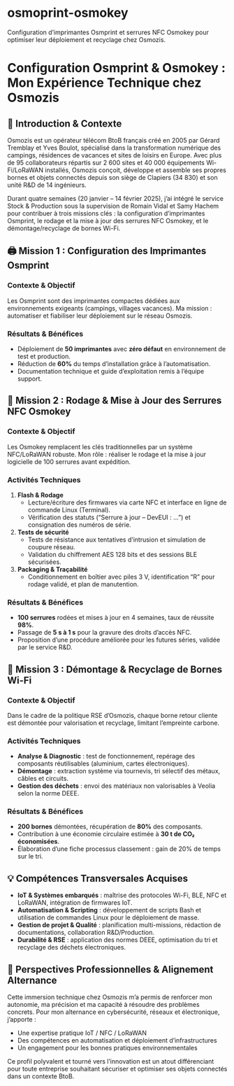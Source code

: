 # osmoprint-osmokey
Configuration d’imprimantes Osmprint et serrures NFC Osmokey pour optimiser leur déploiement et recyclage chez Osmozis.

# Configuration Osmprint & Osmokey : Mon Expérience Technique chez Osmozis

## 🚀 Introduction & Contexte  
Osmozis est un opérateur télécom BtoB français créé en 2005 par Gérard Tremblay et Yves Boulot, spécialisé dans la transformation numérique des campings, résidences de vacances et sites de loisirs en Europe. Avec plus de 95 collaborateurs répartis sur 2 600 sites et 40 000 équipements Wi-Fi/LoRaWAN installés, Osmozis conçoit, développe et assemble ses propres bornes et objets connectés depuis son siège de Clapiers (34 830) et son unité R&D de 14 ingénieurs.  

Durant quatre semaines (20 janvier – 14 février 2025), j’ai intégré le service Stock & Production sous la supervision de Romain Vidal et Samy Hachem pour contribuer à trois missions clés : la configuration d’imprimantes Osmprint, le rodage et la mise à jour des serrures NFC Osmokey, et le démontage/recyclage de bornes Wi-Fi.  

## 🖨️ Mission 1 : Configuration des Imprimantes Osmprint  

### Contexte & Objectif  
Les Osmprint sont des imprimantes compactes dédiées aux environnements exigeants (campings, villages vacances). Ma mission : automatiser et fiabiliser leur déploiement sur le réseau Osmozis.

### Résultats & Bénéfices  
- Déploiement de **50 imprimantes** avec **zéro défaut** en environnement de test et production.  
- Réduction de **60%** du temps d’installation grâce à l’automatisation.  
- Documentation technique et guide d’exploitation remis à l’équipe support.  

## 🔐 Mission 2 : Rodage & Mise à Jour des Serrures NFC Osmokey  

### Contexte & Objectif  
Les Osmokey remplacent les clés traditionnelles par un système NFC/LoRaWAN robuste. Mon rôle : réaliser le rodage et la mise à jour logicielle de 100 serrures avant expédition.

### Activités Techniques  
1. **Flash & Rodage**  
   - Lecture/écriture des firmwares via carte NFC et interface en ligne de commande Linux (Terminal).  
   - Vérification des statuts (“Serrure à jour – DevEUI : …”) et consignation des numéros de série.  
2. **Tests de sécurité**  
   - Tests de résistance aux tentatives d’intrusion et simulation de coupure réseau.  
   - Validation du chiffrement AES 128 bits et des sessions BLE sécurisées.  
3. **Packaging & Traçabilité**  
   - Conditionnement en boîtier avec piles 3 V, identification “R” pour rodage validé, et plan de manutention.  

### Résultats & Bénéfices  
- **100 serrures** rodées et mises à jour en 4 semaines, taux de réussite **98%**.  
- Passage de **5 s à 1 s** pour la gravure des droits d’accès NFC.  
- Proposition d’une procédure améliorée pour les futures séries, validée par le service R&D.  

## 🔄 Mission 3 : Démontage & Recyclage de Bornes Wi-Fi  

### Contexte & Objectif  
Dans le cadre de la politique RSE d’Osmozis, chaque borne retour cliente est démontée pour valorisation et recyclage, limitant l’empreinte carbone.

### Activités Techniques  
- **Analyse & Diagnostic** : test de fonctionnement, repérage des composants réutilisables (aluminium, cartes électroniques).  
- **Démontage** : extraction système via tournevis, tri sélectif des métaux, câbles et circuits.  
- **Gestion des déchets** : envoi des matériaux non valorisables à Veolia selon la norme DEEE.  

### Résultats & Bénéfices  
- **200 bornes** démontées, récupération de **80%** des composants.  
- Contribution à une économie circulaire estimée à **30 t de CO₂ économisées**.  
- Élaboration d’une fiche processus classement : gain de 20% de temps sur le tri.  

## 💡 Compétences Transversales Acquises  
- **IoT & Systèmes embarqués** : maîtrise des protocoles Wi-Fi, BLE, NFC et LoRaWAN, intégration de firmwares IoT.  
- **Automatisation & Scripting** : développement de scripts Bash et utilisation de commandes Linux pour le déploiement de masse.  
- **Gestion de projet & Qualité** : planification multi-missions, rédaction de documentations, collaboration R&D/Production.  
- **Durabilité & RSE** : application des normes DEEE, optimisation du tri et recyclage des déchets électroniques.  

## 🎯 Perspectives Professionnelles & Alignement Alternance  
Cette immersion technique chez Osmozis m’a permis de renforcer mon autonomie, ma précision et ma capacité à résoudre des problèmes concrets. Pour mon alternance en cybersécurité, réseaux et électronique, j’apporte :  
- Une expertise pratique IoT / NFC / LoRaWAN  
- Des compétences en automatisation et déploiement d’infrastructures  
- Un engagement pour les bonnes pratiques environnementales  

Ce profil polyvalent et tourné vers l’innovation est un atout différenciant pour toute entreprise souhaitant sécuriser et optimiser ses objets connectés dans un contexte BtoB.
